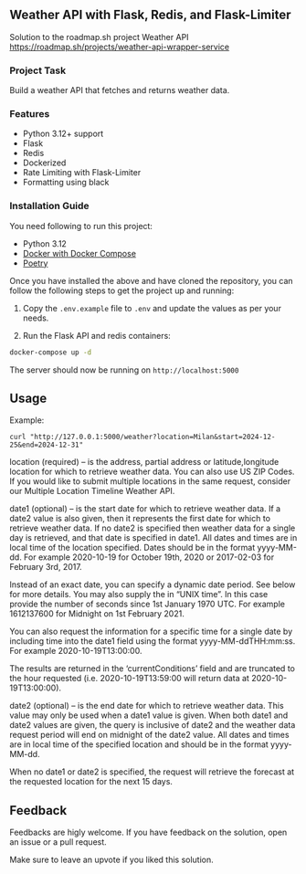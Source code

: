 ## Weather API with Flask, Redis, and Flask-Limiter
Solution to the roadmap.sh project Weather API https://roadmap.sh/projects/weather-api-wrapper-service

### Project Task

Build a weather API that fetches and returns weather data.

### Features

- Python 3.12+ support
- Flask
- Redis
- Dockerized
- Rate Limiting with Flask-Limiter
- Formatting using black

### Installation Guide

You need following to run this project:

- Python 3.12
- [Docker with Docker Compose](https://docs.docker.com/compose/install/)
- [Poetry](https://python-poetry.org/docs/#installation)

Once you have installed the above and have cloned the repository, you can follow the following steps to get the project up and running:

1. Copy the `.env.example` file to `.env` and update the values as per your needs.

2. Run the Flask API and redis containers:

```bash
docker-compose up -d
```

The server should now be running on `http://localhost:5000`

## Usage

Example:
```
curl "http://127.0.0.1:5000/weather?location=Milan&start=2024-12-25&end=2024-12-31"
```
location (required) – is the address, partial address or latitude,longitude location for which to retrieve weather data. You can also use US ZIP Codes. If you would like to submit multiple locations in the same request, consider our Multiple Location Timeline Weather API.

date1 (optional) – is the start date for which to retrieve weather data. If a date2 value is also given, then it represents the first date for which to retrieve weather data. If no date2 is specified then weather data for a single day is retrieved, and that date is specified in date1. All dates and times are in local time of the location specified. Dates should be in the format yyyy-MM-dd. For example 2020-10-19 for October 19th, 2020 or 2017-02-03 for February 3rd, 2017.

Instead of an exact date, you can specify a dynamic date period. See below for more details. You may also supply the in “UNIX time”. In this case provide the number of seconds since 1st January 1970 UTC. For example 1612137600 for Midnight on 1st February 2021.

You can also request the information for a specific time for a single date by including time into the date1 field using the format yyyy-MM-ddTHH:mm:ss. For example 2020-10-19T13:00:00.

The results are returned in the ‘currentConditions’ field and are truncated to the hour requested (i.e. 2020-10-19T13:59:00 will return data at 2020-10-19T13:00:00).

date2 (optional) – is the end date for which to retrieve weather data. This value may only be used when a date1 value is given. When both date1 and date2 values are given, the query is inclusive of date2 and the weather data request period will end on midnight of the date2 value. All dates and times are in local time of the specified location and should be in the format yyyy-MM-dd.

When no date1 or date2 is specified, the request will retrieve the forecast at the requested location for the next 15 days.

## Feedback

Feedbacks are higly welcome. If you have feedback on the solution, open an issue or a pull request.

Make sure to leave an upvote if you liked this solution.
